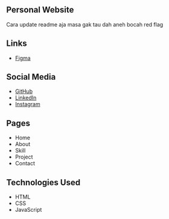 ## Personal Website 
Cara update readme aja masa gak tau dah aneh bocah red flag

## Links 
- [Figma](https://www.figma.com/design/9SOgCbvZaFQbVFTlNyXzex/personal-website-cinta?node-id=0-1&t=S0pm1mMqpfxunAM0-1)

## Social Media
- [GitHub](https://github.com/cintalifia)
- [LinkedIn](https://linkedin.com)
- [Instagram](https://www.instagram.com/cntalifia/)

## Pages
- Home
- About
- Skill 
- Project 
- Contact 

## Technologies Used
- HTML
- CSS
- JavaScript






